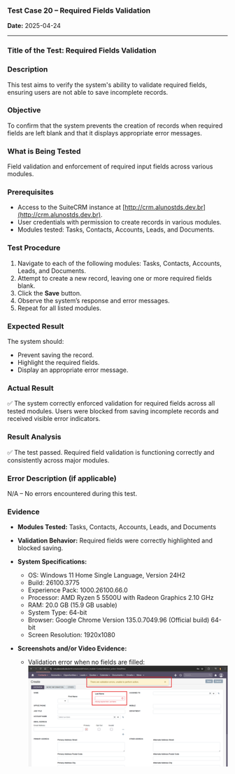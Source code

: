 ### **Test Case 20 – Required Fields Validation**

**Date:** 2025-04-24

---

### **Title of the Test:** Required Fields Validation

### **Description**

This test aims to verify the system's ability to validate required fields, ensuring users are not able to save incomplete records.

### **Objective**

To confirm that the system prevents the creation of records when required fields are left blank and that it displays appropriate error messages.

### **What is Being Tested**

Field validation and enforcement of required input fields across various modules.

### **Prerequisites**

- Access to the SuiteCRM instance at [http://crm.alunostds.dev.br](http://crm.alunostds.dev.br).
- User credentials with permission to create records in various modules.
- Modules tested: Tasks, Contacts, Accounts, Leads, and Documents.

### **Test Procedure**

1. Navigate to each of the following modules: Tasks, Contacts, Accounts, Leads, and Documents.
2. Attempt to create a new record, leaving one or more required fields blank.
3. Click the **Save** button.
4. Observe the system’s response and error messages.
5. Repeat for all listed modules.

### **Expected Result**

The system should:
- Prevent saving the record.
- Highlight the required fields.
- Display an appropriate error message.

### **Actual Result**

✅ The system correctly enforced validation for required fields across all tested modules. Users were blocked from saving incomplete records and received visible error indicators.

### **Result Analysis**

✅ The test passed. Required field validation is functioning correctly and consistently across major modules.

### **Error Description (if applicable)**

N/A – No errors encountered during this test.

### **Evidence**

- **Modules Tested:** Tasks, Contacts, Accounts, Leads, and Documents
- **Validation Behavior:** Required fields were correctly highlighted and blocked saving.
- **System Specifications:**
  - OS: Windows 11 Home Single Language, Version 24H2
  - Build: 26100.3775
  - Experience Pack: 1000.26100.66.0
  - Processor: AMD Ryzen 5 5500U with Radeon Graphics 2.10 GHz
  - RAM: 20.0 GB (15.9 GB usable)
  - System Type: 64-bit
  - Browser: Google Chrome Version 135.0.7049.96 (Official build) 64-bit
  - Screen Resolution: 1920x1080

- **Screenshots and/or Video Evidence:**
  - Validation error when no fields are filled:
   ![Validation error when no fields are filled](../evidence/test03-erronofields.png)
